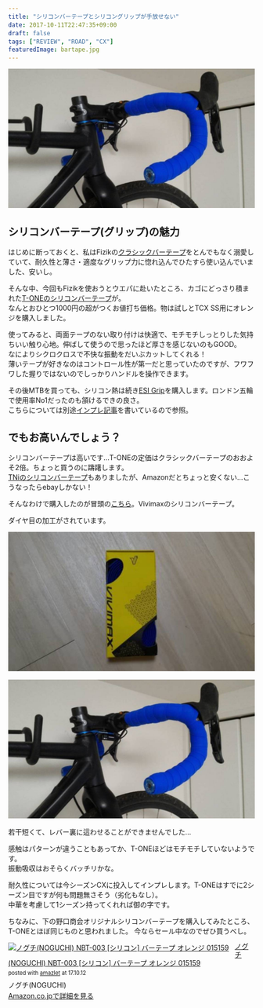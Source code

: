 ```yaml
---
title: "シリコンバーテープとシリコングリップが手放せない"
date: 2017-10-11T22:47:35+09:00
draft: false
tags: ["REVIEW", "ROAD", "CX"]
featuredImage: bartape.jpg
---
```

![image](bartape.jpg)

## シリコンバーテープ(グリップ)の魅力

はじめに断っておくと、私はFizikの[クラシックバーテープ](http://amzn.to/2wQYIwn)をとんでもなく溺愛していて、耐久性と薄さ・適度なグリップ力に惚れ込んでひたすら使い込んでいました、安いし。

そんな中、今回もFizikを使おうとウエパに赴いたところ、カゴにどっさり積まれた[T-ONEのシリコンバーテープ](http://amzn.to/2hCrLNP)が。\
なんとおひとつ1000円の超がつくお値打ち価格。物は試しとTCX SS用にオレンジを購入しました。

使ってみると、両面テープのない取り付けは快適で、モチモチしっとりした気持ちいい触り心地。伸ばして使うので思ったほど厚さを感じないのもGOOD。\
なによりシクロクロスで不快な振動をだいぶカットしてくれる！\
薄いテープが好きなのはコントロール性が第一だと思っていたのですが、フワフワした握りではないのでしっかりハンドルを操作できます。

その後MTBを買っても、シリコン熱は続き[ESI Grip](http://amzn.to/2hCrLNP)を購入します。ロンドン五輪で使用率No1だったのも頷けるできの良さ。\
こちらについては別途[インプレ記事](https://blog.gensobunya.net/2017/04/mtbesi-grips-brand-x-ascend-dropper-post.html)を書いているので参照。

## でもお高いんでしょう？

シリコンバーテープは高いです…T-ONEの定価はクラシックバーテープのおおよそ2倍。ちょっと買うのに躊躇します。\
[TNiのシリコンバーテープ](http://amzn.to/2hDcgFA)もありましたが、Amazonだとちょっと安くない…こうなったらebayしかない！

そんなわけで購入したのが冒頭の[こちら](https://rover.ebay.com/rover/1/711-53200-19255-0/1?ff3=4&toolid=11800&pub=5575336615&campid=5338191852&mpre=http%3A%2F%2Fwww.ebay.com%2Fitm%2FVIVIMAX-2-5mm-Silicon-Road-Bike-Bicycle-Re-usable-Handlebar-Bar-Tape-Wrap-Plug%2F142225261383%3F_trkparms%3Daid%253D111001%2526algo%253DREC.SEED%2526ao%253D1%2526asc%253D41375%2526meid%253D890ccc7e3e80492fb6849836f8e0f69d%2526pid%253D100033%2526rk%253D2%2526rkt%253D6%2526sd%253D142225261383%26_trksid%3Dp2045573.c100033.m2042)。Vivimaxのシリコンバーテープ。

ダイヤ目の加工がされています。

![image](tape.jpg)

![image](bartape.jpg)

若干短くて、レバー裏に這わせることができませんでした…

感触はパターンが違うこともあってか、T-ONEほどはモチモチしていないようです。\
振動吸収はおそらくバッチリかな。

耐久性については今シーズンCXに投入してインプレします。T-ONEはすでに2シーズン目ですが何も問題無さそう（劣化もなし）。\
中華を考慮して1シーズン持ってくれれば御の字です。

ちなみに、下の野口商会オリジナルシリコンバーテープを購入してみたところ、T-ONEとほぼ同じものと思われました。
今ならセール中なのでぜひ買うべし。

<div class="amazlet-box" style="margin-bottom:0px;"><div class="amazlet-image" style="float:left;margin:0px 12px 1px 0px;"><a href="http://www.amazon.co.jp/exec/obidos/ASIN/B00UE4TQJI/gensobunya-22/ref=nosim/" name="amazletlink" target="_blank"><img src="https://images-fe.ssl-images-amazon.com/images/I/41qobBLFNOL._SL160_.jpg" alt="ノグチ(NOGUCHI) NBT-003 [シリコン] バーテープ オレンジ 015159" style="border: none;" /></a></div><div class="amazlet-info" style="line-height:120%; margin-bottom: 10px"><div class="amazlet-name" style="margin-bottom:10px;line-height:120%"><a href="http://www.amazon.co.jp/exec/obidos/ASIN/B00UE4TQJI/gensobunya-22/ref=nosim/" name="amazletlink" target="_blank">ノグチ(NOGUCHI) NBT-003 [シリコン] バーテープ オレンジ 015159</a><div class="amazlet-powered-date" style="font-size:80%;margin-top:5px;line-height:120%">posted with <a href="http://www.amazlet.com/" title="amazlet" target="_blank">amazlet</a> at 17.10.12</div></div><div class="amazlet-detail">ノグチ(NOGUCHI) <br /></div><div class="amazlet-sub-info" style="float: left;"><div class="amazlet-link" style="margin-top: 5px"><a href="http://www.amazon.co.jp/exec/obidos/ASIN/B00UE4TQJI/gensobunya-22/ref=nosim/" name="amazletlink" target="_blank">Amazon.co.jpで詳細を見る</a></div></div></div><div class="amazlet-footer" style="clear: left"></div></div>
